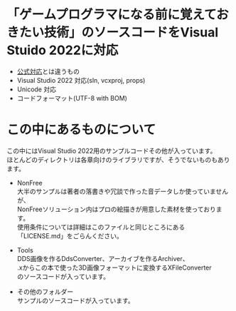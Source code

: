 # 「ゲームプログラマになる前に覚えておきたい技術」のソースコードをVisual Stuido 2022に対応
* [公式対応](https://www.shuwasystem.co.jp/support/7980html/2118.html)とは違うもの
* Visual Studio 2022 対応(sln, vcxproj, props)
* Unicode 対応
* コードフォーマット(UTF-8 with BOM)

# この中にあるものについて
この中にはVisual Studio 2022用のサンプルコードその他が入っています。  
ほとんどのディレクトリは各章向けのライブラリですが、そうでないものもあります。

* NonFree  
大半のサンプルは著者の落書きや冗談で作った音データしか使っていませんが、  
NonFreeソリューション内はプロの絵描きが用意した素材を使っております。  
使用条件については詳細はこのファイルと同じところにある「LICENSE.md」をごらんください。

* Tools  
DDS画像を作るDdsConverter、アーカイブを作るArchiver、  
.xからこの本で使った3D画像フォーマットに変換するXFileConverter  
のソースコードが入っています。

* その他のフォルダー  
サンプルのソースコードが入っています。
